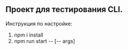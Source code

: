 ## Проект для тестирования CLI.

Инструкция по настройке:

1. npm i install
2. npm run start -- [-- args]
